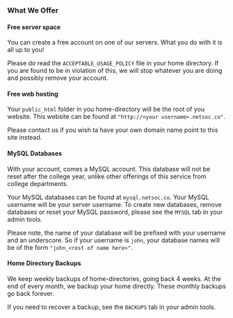 ### What We Offer

#### Free server space
You can create a free account on one of our servers. What you do with it is all up to you!

Please do read the `ACCEPTABLE_USAGE_POLICY` file in your home directory. If you are found to be in violation of this, we will stop whatever you are doing and possibly remove your account.

#### Free web hosting
Your `public_html` folder in you home-directory will be the root of you website. This website can be found at `"http://<your username>.netsoc.co"`.

Please contact us if you wish ta have your own domain name point to this site instead. 

#### MySQL Databases
With your account, comes a MySQL account. This database will not be reset after the college year, unlike other offerings of this service from college departments.

Your MySQL databases can be found at `mysql.netsoc.co`. Your MySQL username will be your server username. To create new databases, remove databases or reset your MySQL password, please see the `MYSQL` tab in your admin tools.

Please note, the name of your database will be prefixed with your username and an underscore. So if your username is `john`, your database names will be of the form `"john_<rest of name here>"`.

#### Home Directory Backups
We keep weekly backups of home-directories, going back 4 weeks. At the end of every month, we backup your home directly. These monthly backups go back forever. 

If you need to recover a backup, see the `BACKUPS` tab in your admin tools.